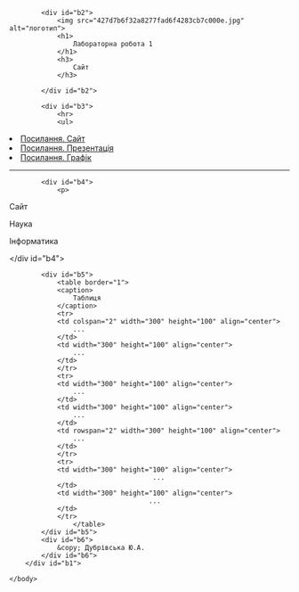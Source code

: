<!DOCTYPE HTML>
<html>
	<head>
		<meta charset="UTF-8">
		<title>Лаб. 1</title>
	</head>
	<LINK REL=STYLESHEET TYPE="text/css" HREF="style.css">
	<body>
		<div id="b1">
		
			<div id="b2">
				<img src="427d7b6f32a8277fad6f4283cb7c000e.jpg" alt="логотип">
				<h1>
					Лабораторна робота 1
				</h1>
				<h3>
					Сайт 
				</h3>
				
			</div id="b2">
			
			<div id="b3">
				<hr>
				<ul>
<li><a href = "https://yuliadubrivskaya.github.io/Xranilishe/"> Посилання. Сайт </a></li>
<li><a href = "https://drive.google.com/open?id=1YrTP1KmWL3VVvFj4DlhHDY8I0pZ9Uq4MPIK6twxQDUI"> Посилання. Презентація </a></li>
<li><a href = "https://drive.google.com/open?id=1ebQv6WWjoW8MdL4lxAdBA9kaBEwb2XqJ">Посилання. Графік </a></li>
				</ul>
				<hr>
			</div id="b3">
			
			<div id="b4">
				<p>
Сайт
				</p>
				<p>
Наука
				</p>
				<p>
Інформатика
				</p>
			</div id="b4">
			
			<div id="b5">
				<table border="1">
				<caption>
					Таблиця
				</caption>
				<tr>
				<td colspan="2" width="300" height="100" align="center">
					...
				</td>
				<td width="300" height="100" align="center">
					...
				</td>
				</tr>
				<tr>
				<td width="300" height="100" align="center">
					...
				</td>
				<td width="300" height="100" align="center">
					...
				</td>
				<td rowspan="2" width="300" height="100" align="center">
					...
				</td>
				</tr>
				<tr>
				<td width="300" height="100" align="center">
                                        ...
				</td>
				<td width="300" height="100" align="center">
                                       ...
				</td>
				</tr>
					</table>
			</div id="b5">
			<div id="b6">
				&copy; Дубрівська Ю.А.
			</div id="b6">
		</div id="b1"> 
		
	</body>
</html>
